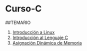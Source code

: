 # Curso-C

##TEMARIO

1. [Introducción a Linux](http://nbviewer.jupyter.org/github/Rogger794/Curso-C/blob/master/Clase1/Clase1.ipynb)
2. [Introducción al Lenguaje C](http://nbviewer.jupyter.org/github/Rogger794/Curso-C/blob/master/Clase2/Clase2.ipynb)
9. [Asignación Dinámica de Memoria](http://nbviewer.jupyter.org/github/Rogger794/Curso-C/blob/master/Clase9/Clase9.ipynb)

